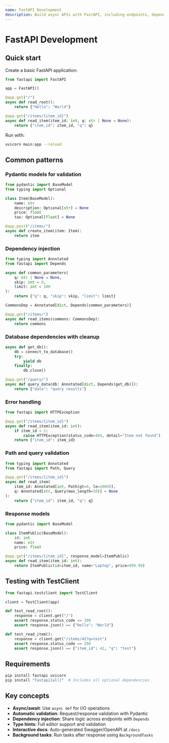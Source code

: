 ```yaml
---
name: FastAPI Development
description: Build async APIs with FastAPI, including endpoints, dependency injection, validation, and testing. Use when creating REST APIs, web backends, or microservices.
---
```


# FastAPI Development

## Quick start

Create a basic FastAPI application:

```python
from fastapi import FastAPI

app = FastAPI()

@app.get("/")
async def read_root():
    return {"Hello": "World"}

@app.get("/items/{item_id}")
async def read_item(item_id: int, q: str | None = None):
    return {"item_id": item_id, "q": q}
```

Run with:

```bash
uvicorn main:app --reload
```

## Common patterns

### Pydantic models for validation

```python
from pydantic import BaseModel
from typing import Optional

class Item(BaseModel):
    name: str
    description: Optional[str] = None
    price: float
    tax: Optional[float] = None

@app.post("/items/")
async def create_item(item: Item):
    return item
```

### Dependency injection

```python
from typing import Annotated
from fastapi import Depends

async def common_parameters(
    q: str | None = None,
    skip: int = 0,
    limit: int = 100
):
    return {"q": q, "skip": skip, "limit": limit}

CommonsDep = Annotated[dict, Depends(common_parameters)]

@app.get("/items/")
async def read_items(commons: CommonsDep):
    return commons
```

### Database dependencies with cleanup

```python
async def get_db():
    db = connect_to_database()
    try:
        yield db
    finally:
        db.close()

@app.get("/query/")
async def query_data(db: Annotated[dict, Depends(get_db)]):
    return {"data": "query results"}
```

### Error handling

```python
from fastapi import HTTPException

@app.get("/items/{item_id}")
async def read_item(item_id: int):
    if item_id < 1:
        raise HTTPException(status_code=404, detail="Item not found")
    return {"item_id": item_id}
```

### Path and query validation

```python
from typing import Annotated
from fastapi import Path, Query

@app.get("/items/{item_id}")
async def read_item(
    item_id: Annotated[int, Path(gt=0, le=1000)],
    q: Annotated[str, Query(max_length=50)] = None
):
    return {"item_id": item_id, "q": q}
```

### Response models

```python
from pydantic import BaseModel

class ItemPublic(BaseModel):
    id: int
    name: str
    price: float

@app.get("/items/{item_id}", response_model=ItemPublic)
async def read_item(item_id: int):
    return ItemPublic(id=item_id, name="Laptop", price=999.99)
```

## Testing with TestClient

```python
from fastapi.testclient import TestClient

client = TestClient(app)

def test_read_root():
    response = client.get("/")
    assert response.status_code == 200
    assert response.json() == {"Hello": "World"}

def test_read_item():
    response = client.get("/items/42?q=test")
    assert response.status_code == 200
    assert response.json() == {"item_id": 42, "q": "test"}
```

## Requirements

```bash
pip install fastapi uvicorn
pip install "fastapi[all]"  # Includes all optional dependencies
```

## Key concepts

- **Async/await**: Use `async def` for I/O operations
- **Automatic validation**: Request/response validation with Pydantic
- **Dependency injection**: Share logic across endpoints with `Depends`
- **Type hints**: Full editor support and validation
- **Interactive docs**: Auto-generated Swagger/OpenAPI at `/docs`
- **Background tasks**: Run tasks after response using `BackgroundTasks`

